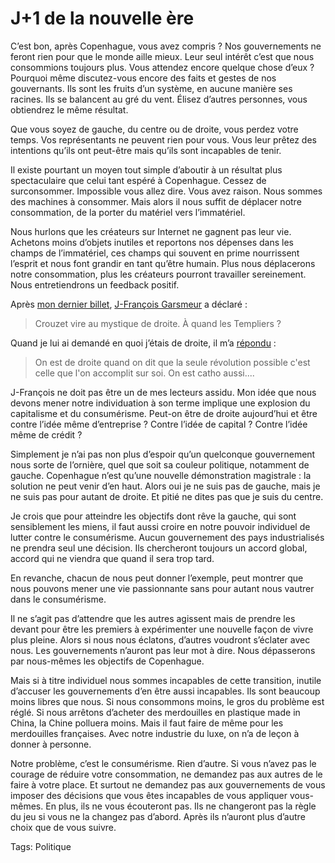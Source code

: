 # J+1 de la nouvelle ère

C’est bon, après Copenhague, vous avez compris ? Nos gouvernements ne feront rien pour que le monde aille mieux. Leur seul intérêt c’est que nous consommions toujours plus. Vous attendez encore quelque chose d’eux ? Pourquoi même discutez-vous encore des faits et gestes de nos gouvernants. Ils sont les fruits d’un système, en aucune manière ses racines. Ils se balancent au gré du vent. Élisez d’autres personnes, vous obtiendrez le même résultat.<span id="more-12681"></span>

Que vous soyez de gauche, du centre ou de droite, vous perdez votre temps. Vos représentants ne peuvent rien pour vous. Vous leur prêtez des intentions qu’ils ont peut-être mais qu’ils sont incapables de tenir.

Il existe pourtant un moyen tout simple d’aboutir à un résultat plus spectaculaire que celui tant espéré à Copenhague. Cessez de surconsommer. Impossible vous allez dire. Vous avez raison. Nous sommes des machines à consommer. Mais alors il nous suffit de déplacer notre consommation, de la porter du matériel vers l’immatériel.

Nous hurlons que les créateurs sur Internet ne gagnent pas leur vie. Achetons moins d’objets inutiles et reportons nos dépenses dans les champs de l’immatériel, ces champs qui souvent en prime nourrissent l’esprit et nous font grandir en tant qu’être humain. Plus nous déplacerons notre consommation, plus les créateurs pourront travailler sereinement. Nous entretiendrons un feedback positif.

Après [mon dernier billet](http://blog.tcrouzet.com/2009/12/18/le-flux-revolution-personnelle/), [J-François Garsmeur](http://twitter.com/jfgarsmeur/statuses/6807436108) a déclaré :

> Crouzet vire au mystique de droite. À quand les Templiers ?

Quand je lui ai demandé en quoi j’étais de droite, il m’a [répondu](http://twitter.com/jfgarsmeur/statuses/6832099830) :

> On est de droite quand on dit que la seule révolution possible c'est celle que l'on accomplit sur soi. On est catho aussi....

J-François ne doit pas être un de mes lecteurs assidu. Mon idée que nous devons mener notre individuation à son terme implique une explosion du capitalisme et du consumérisme. Peut-on être de droite aujourd’hui et être contre l’idée même d’entreprise ? Contre l’idée de capital ? Contre l’idée même de crédit ?

Simplement je n’ai pas non plus d’espoir qu’un quelconque gouvernement nous sorte de l’ornière, quel que soit sa couleur politique, notamment de gauche. Copenhague n’est qu’une nouvelle démonstration magistrale : la solution ne peut venir d’en haut. Alors oui je ne suis pas de gauche, mais je ne suis pas pour autant de droite. Et pitié ne dites pas que je suis du centre.

Je crois que pour atteindre les objectifs dont rêve la gauche, qui sont sensiblement les miens, il faut aussi croire en notre pouvoir individuel de lutter contre le consumérisme. Aucun gouvernement des pays industrialisés ne prendra seul une décision. Ils chercheront toujours un accord global, accord qui ne viendra que quand il sera trop tard.

En revanche, chacun de nous peut donner l’exemple, peut montrer que nous pouvons mener une vie passionnante sans pour autant nous vautrer dans le consumérisme.

Il ne s’agit pas d’attendre que les autres agissent mais de prendre les devant pour être les premiers à expérimenter une nouvelle façon de vivre plus pleine. Alors si nous nous éclatons, d’autres voudront s’éclater avec nous. Les gouvernements n’auront pas leur mot à dire. Nous dépasserons par nous-mêmes les objectifs de Copenhague.

Mais si à titre individuel nous sommes incapables de cette transition, inutile d’accuser les gouvernements d’en être aussi incapables. Ils sont beaucoup moins libres que nous. Si nous consommons moins, le gros du problème est réglé. Si nous arrêtons d’acheter des merdouilles en plastique made in China, la Chine polluera moins. Mais il faut faire de même pour les merdouilles françaises. Avec notre industrie du luxe, on n’a de leçon à donner à personne.

Notre problème, c’est le consumérisme. Rien d’autre. Si vous n’avez pas le courage de réduire votre consommation, ne demandez pas aux autres de le faire à votre place. Et surtout ne demandez pas aux gouvernements de vous imposer des décisions que vous êtes incapables de vous appliquer vous-mêmes. En plus, ils ne vous écouteront pas. Ils ne changeront pas la règle du jeu si vous ne la changez pas d’abord. Après ils n’auront plus d’autre choix que de vous suivre.

Tags: Politique